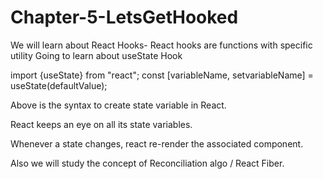 # Chapter-5-LetsGetHooked
We will learn about React Hooks-
React hooks are functions with specific utility
Going to learn about useState Hook

import {useState} from "react";
const [variableName, setvariableName] = useState(defaultValue);

Above is the syntax to create state variable in React.

React keeps an eye on all its state variables.

Whenever a state changes, react re-render the associated component.

Also we will study the concept of Reconciliation algo / React Fiber.
